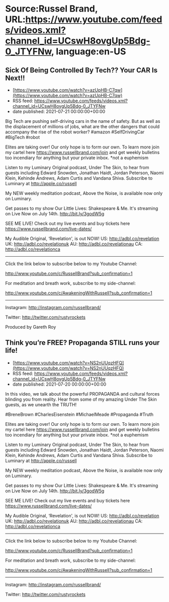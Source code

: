 # Source:Russel Brand, URL:https://www.youtube.com/feeds/videos.xml?channel_id=UCswH8ovgUp5Bdg-0_JTYFNw, language:en-US

## Sick Of Being Controlled By Tech?? Your CAR Is Next!!
 - [https://www.youtube.com/watch?v=azUpHB-C7qw](https://www.youtube.com/watch?v=azUpHB-C7qw)
 - RSS feed: https://www.youtube.com/feeds/videos.xml?channel_id=UCswH8ovgUp5Bdg-0_JTYFNw
 - date published: 2021-07-21 00:00:00+00:00

Big Tech are pushing self-driving cars in the name of safety. But as well as the displacement of millions of jobs, what are the other dangers that could accompany the rise of the robot worker? 
#amazon #SelfDrivingCar #BigTech #robot

Elites are taking over! Our only hope is to form our own. To learn more join my cartel here https://www.russellbrand.com/join and get weekly bulletins too incendiary for anything but your private inbox.
*not a euphemism

Listen to my Luminary Original podcast, Under The Skin, to hear from guests including Edward Snowden, Jonathan Haidt, Jordan Peterson, Naomi Klein, Kehinde Andrews, Adam Curtis and Vandana Shiva.
Subscribe to Luminary at http://apple.co/russell 

My NEW weekly meditation podcast, Above the Noise, is available now only on Luminary.

Get passes to my show Our Little Lives: Shakespeare & Me. It's streaming on Live Now on July 14th. http://bit.ly/3godW5g

SEE ME LIVE! Check out my live events and buy tickets here https://www.russellbrand.com/live-dates/ 

My Audible Original, ‘Revelation', is out NOW!
US: http://adbl.co/revelation
UK: http://adbl.co/revelationuk
AU: http://adbl.co/revelationau
CA: http://adbl.co/revelationca

___________________________________
Click the link below to subscribe below to my Youtube Channel:

http://www.youtube.com/c/RussellBrand?sub_confirmation=1


For meditation and breath work, subscribe to my side-channel: 

http://www.youtube.com/c/AwakeningWithRussell?sub_confirmation=1
___________________________________

Instagram: 
http://instagram.com/russellbrand/

Twitter: 
http://twitter.com/rustyrockets

Produced by Gareth Roy

## Think you’re FREE? Propaganda STILL runs your life!
 - [https://www.youtube.com/watch?v=NS2nUUqzHFQ](https://www.youtube.com/watch?v=NS2nUUqzHFQ)
 - RSS feed: https://www.youtube.com/feeds/videos.xml?channel_id=UCswH8ovgUp5Bdg-0_JTYFNw
 - date published: 2021-07-20 00:00:00+00:00

In this video, we talk about the powerful PROPAGANDA and cultural forces blinding you from reality. Hear from some of my amazing Under The Skin guests, as we unearth the TRUTH! 

#BreneBrown #CharlesEisenstein #MichaelMeade #Propaganda #Truth

Elites are taking over! Our only hope is to form our own. To learn more join my cartel here https://www.russellbrand.com/join and get weekly bulletins too incendiary for anything but your private inbox.
*not a euphemism

Listen to my Luminary Original podcast, Under The Skin, to hear from guests including Edward Snowden, Jonathan Haidt, Jordan Peterson, Naomi Klein, Kehinde Andrews, Adam Curtis and Vandana Shiva.
Subscribe to Luminary at http://apple.co/russell 

My NEW weekly meditation podcast, Above the Noise, is available now only on Luminary.

Get passes to my show Our Little Lives: Shakespeare & Me. It's streaming on Live Now on July 14th. http://bit.ly/3godW5g

SEE ME LIVE! Check out my live events and buy tickets here https://www.russellbrand.com/live-dates/ 

My Audible Original, ‘Revelation', is out NOW!
US: http://adbl.co/revelation
UK: http://adbl.co/revelationuk
AU: http://adbl.co/revelationau
CA: http://adbl.co/revelationca

___________________________________
Click the link below to subscribe below to my Youtube Channel:

http://www.youtube.com/c/RussellBrand?sub_confirmation=1


For meditation and breath work, subscribe to my side-channel: 

http://www.youtube.com/c/AwakeningWithRussell?sub_confirmation=1
___________________________________

Instagram: 
http://instagram.com/russellbrand/

Twitter: 
http://twitter.com/rustyrockets

